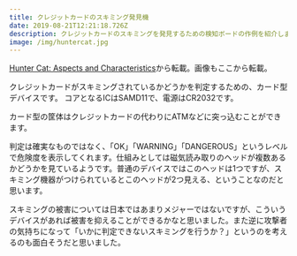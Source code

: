 ```yaml
---
title: クレジットカードのスキミング発見機
date: 2019-08-21T12:21:18.726Z
description: クレジットカードのスキミングを発見するための検知ボードの作例を紹介します。
image: /img/huntercat.jpg
---
```

[Hunter Cat: Aspects and Characteristics](https://salmg.net/2019/08/01/hunter-cat-aspects-and-characteristics/)から転載。画像もここから転載。

クレジットカードがスキミングされているかどうかを判定するための、カード型デバイスです。
コアとなるICはSAMD11で、電源はCR2032です。

カード型の筐体はクレジットカードの代わりにATMなどに突っ込むことができます。

判定は確実なものではなく、「OK」「WARNING」「DANGEROUS」というレベルで危険度を表示してくれます。仕組みとしては磁気読み取りのヘッドが複数あるかどうかを見ているようです。普通のデバイスではこのヘッドは1つですが、スキミング機器がつけられているとこのヘッドが2つ見える、ということなのだと思います。

スキミングの被害については日本ではあまりメジャーではないですが、こういうデバイスがあれば被害を抑えることができるかなと思いました。また逆に攻撃者の気持ちになって「いかに判定できないスキミングを行うか？」というのを考えるのも面白そうだと思いました。

